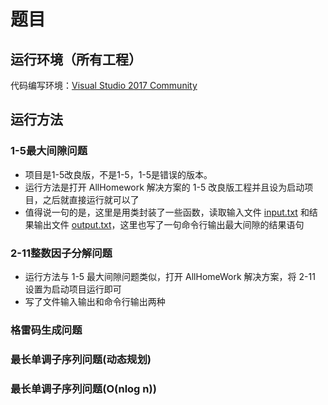 # 题目

## 运行环境（所有工程）

代码编写环境：<u>Visual Studio 2017 Community</u>

## 运行方法

### 1-5最大间隙问题

- 项目是1-5改良版，不是1-5，1-5是错误的版本。
- 运行方法是打开 AllHomework 解决方案的 1-5 改良版工程并且设为启动项目，之后就直接运行就可以了
- 值得说一句的是，这里是用类封装了一些函数，读取输入文件 <u>input.txt</u> 和结果输出文件 <u>output.txt</u>，这里也写了一句命令行输出最大间隙的结果语句

### 2-11整数因子分解问题

- 运行方法与 1-5 最大间隙问题类似，打开 AllHomeWork 解决方案，将 2-11 设置为启动项目运行即可
- 写了文件输入输出和命令行输出两种

### 格雷码生成问题

### 最长单调子序列问题(动态规划)

### 最长单调子序列问题(O(nlog n))

